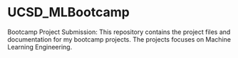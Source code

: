 # UCSD_MLBootcamp
Bootcamp Project Submission: This repository contains the project files and documentation for my bootcamp projects. The projects focuses on Machine Learning Engineering.
